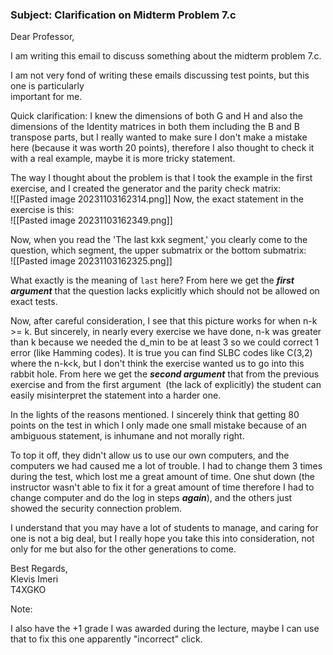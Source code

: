 ### Subject: Clarification on Midterm Problem 7.c

Dear Professor,

I am writing this email to discuss something about the midterm problem 7.c.

I am not very fond of writing these emails discussing test points, but this one is particularly  
important for me.  

  

Quick clarification: I knew the dimensions of both G and H and also the dimensions of the Identity matrices in both them including the B and B transpose parts, but I really wanted to make sure I don't make a mistake here (because it was worth 20 points), therefore I also thought to check it with a real example, maybe it is more tricky statement.  

  
The way I thought about the problem is that I took the example in the first exercise, and I created the generator and the parity check matrix:  
![[Pasted image 20231103162314.png]]
Now, the exact statement in the exercise is this:  
![[Pasted image 20231103162349.png]]

Now, when you read the 'The last kxk segment,' you clearly come to the question, which segment, the upper submatrix or the bottom submatrix:  
![[Pasted image 20231103162325.png]]
  
What exactly is the meaning of `last` here? From here we get the **_first argument_** that the question lacks explicitly which should not be allowed on exact tests.  
  
Now, after careful consideration, I see that this picture works for when n-k >= k. But sincerely, in nearly every exercise we have done, n-k was greater than k because we needed the d_min to be at least 3 so we could correct 1 error (like Hamming codes). It is true you can find SLBC codes like C(3,2) where the n-k<k, but I don't think the exercise wanted us to go into this rabbit hole. From here we get the **_second argument_** that from the previous exercise and from the first argument  (the lack of explicitly) the student can easily misinterpret the statement into a harder one.  
  

In the lights of the reasons mentioned. I sincerely think that getting 80 points on the test in which I only made one small mistake because of an ambiguous statement, is inhumane and not morally right.

  
To top it off, they didn't allow us to use our own computers, and the computers we had caused me a lot of trouble. I had to change them 3 times during the test, which lost me a great amount of time. One shut down (the instructor wasn't able to fix it for a great amount of time therefore I had to change computer and do the log in steps **_again_**), and the others just showed the security connection problem.  
  
I understand that you may have a lot of students to manage, and caring for one is not a big deal, but I really hope you take this into consideration, not only for me but also for the other generations to come.  
  
Best Regards,  
Klevis Imeri  
T4XGKO  
  

Note:  

I also have the +1 grade I was awarded during the lecture, maybe I can use that to fix this one apparently "incorrect" click.